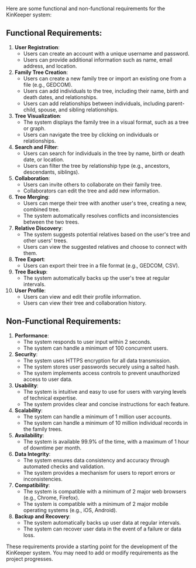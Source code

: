 Here are some functional and non-functional requirements for the KinKeeper system:

## **Functional Requirements:**

1. **User Registration**:
	* Users can create an account with a unique username and password.
	* Users can provide additional information such as name, email address, and location.
2. **Family Tree Creation**:
	* Users can create a new family tree or import an existing one from a file (e.g., GEDCOM).
	* Users can add individuals to the tree, including their name, birth and death dates, and relationships.
	* Users can add relationships between individuals, including parent-child, spouse, and sibling relationships.
3. **Tree Visualization**:
	* The system displays the family tree in a visual format, such as a tree or graph.
	* Users can navigate the tree by clicking on individuals or relationships.
4. **Search and Filter**:
	* Users can search for individuals in the tree by name, birth or death date, or location.
	* Users can filter the tree by relationship type (e.g., ancestors, descendants, siblings).
5. **Collaboration**:
	* Users can invite others to collaborate on their family tree.
	* Collaborators can edit the tree and add new information.
6. **Tree Merging**:
	* Users can merge their tree with another user's tree, creating a new, combined tree.
	* The system automatically resolves conflicts and inconsistencies between the two trees.
7. **Relative Discovery**:
	* The system suggests potential relatives based on the user's tree and other users' trees.
	* Users can view the suggested relatives and choose to connect with them.
8. **Tree Export**:
	* Users can export their tree in a file format (e.g., GEDCOM, CSV).
9. **Tree Backup**:
	* The system automatically backs up the user's tree at regular intervals.
10. **User Profile**:
	* Users can view and edit their profile information.
	* Users can view their tree and collaboration history.

## **Non-Functional Requirements:**

1. **Performance**:
	* The system responds to user input within 2 seconds.
	* The system can handle a minimum of 100 concurrent users.
2. **Security**:
	* The system uses HTTPS encryption for all data transmission.
	* The system stores user passwords securely using a salted hash.
	* The system implements access controls to prevent unauthorized access to user data.
3. **Usability**:
	* The system is intuitive and easy to use for users with varying levels of technical expertise.
	* The system provides clear and concise instructions for each feature.
4. **Scalability**:
	* The system can handle a minimum of 1 million user accounts.
	* The system can handle a minimum of 10 million individual records in the family trees.
5. **Availability**:
	* The system is available 99.9% of the time, with a maximum of 1 hour of downtime per month.
6. **Data Integrity**:
	* The system ensures data consistency and accuracy through automated checks and validation.
	* The system provides a mechanism for users to report errors or inconsistencies.
7. **Compatibility**:
	* The system is compatible with a minimum of 2 major web browsers (e.g., Chrome, Firefox).
	* The system is compatible with a minimum of 2 major mobile operating systems (e.g., iOS, Android).
8. **Backup and Recovery**:
	* The system automatically backs up user data at regular intervals.
	* The system can recover user data in the event of a failure or data loss.

These requirements provide a starting point for the development of the KinKeeper system. You may need to add or modify requirements as the project progresses.
